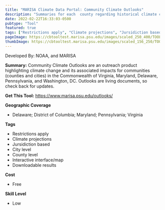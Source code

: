 ```yaml
---
title: "MARISA Climate Data Portal: Community Climate Outlooks"
description: "Summaries for each  county regarding historical climate change and future climate projections"
date: 2022-02-22T16:33:03-0500
pubtype: "Tool"
featured: true
tags: ["Restrictions apply", "Climate projections", "Jursidiction based", "City level", "County level", "Interactive interface/map", "Downloadable results"]
pageImage: https://cbtooltest.marisa.psu.edu/images/scaled_250_400/TOOLID_13.3_ScreenCapture-1.png
thumbImage: https://cbtooltest.marisa.psu.edu/images/scaled_156_250/TOOLID_13.3_ScreenCapture-1.png
---
```

Developed By: NOAA, and MARISA

**Summary:** Community Climate Outlooks are an outreach product highlighting climate change and its associated impacts for communities (counties and cities) in the Commonwealth of Virginia, Maryland, Delaware, Pennsylvania, and Washington, DC. Outlooks are living documents, so check back for updates.

__**Get This Tool:**__ https://www.marisa.psu.edu/outlooks/

__**Geographic Coverage**__
- Delaware; District of Columbia; Maryland; Pennsylvania; Virginia

__**Tags**__
-  Restrictions apply
-  Climate projections
-  Jursidiction based
-  City level
-  County level
-  Interactive interface/map
-  Downloadable results

__**Cost**__
- Free

__**Skill Level**__
- Low
